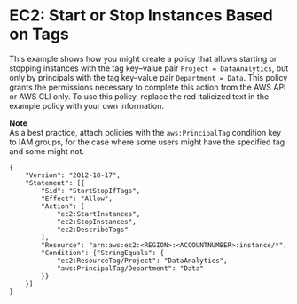 # EC2: Start or Stop Instances Based on Tags<a name="reference_policies_examples_ec2-start-stop-tags"></a>

This example shows how you might create a policy that allows starting or stopping instances with the tag key–value pair `Project = DataAnalytics`, but only by principals with the tag key–value pair `Department = Data`\. This policy grants the permissions necessary to complete this action from the AWS API or AWS CLI only\. To use this policy, replace the red italicized text in the example policy with your own information\. 

**Note**  
As a best practice, attach policies with the `aws:PrincipalTag` condition key to IAM groups, for the case where some users might have the specified tag and some might not\. 

```
{
    "Version": "2012-10-17",
    "Statement": [{
        "Sid": "StartStopIfTags",
        "Effect": "Allow",
        "Action": [
            "ec2:StartInstances",
            "ec2:StopInstances",
            "ec2:DescribeTags"
        ],
        "Resource": "arn:aws:ec2:<REGION>:<ACCOUNTNUMBER>:instance/*",
        "Condition": {"StringEquals": {
            "ec2:ResourceTag/Project": "DataAnalytics",
            "aws:PrincipalTag/Department": "Data"
        }}
    }]
}
```
